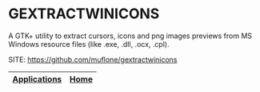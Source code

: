 # GEXTRACTWINICONS
 
 A GTK+ utility to extract cursors, icons and png images previews 
 from MS Windows resource files (like .exe, .dll, .ocx, .cpl).
 
 SITE: https://github.com/muflone/gextractwinicons

 | [Applications](https://portable-linux-apps.github.io/apps.html) | [Home](https://portable-linux-apps.github.io)
 | --- | --- |
